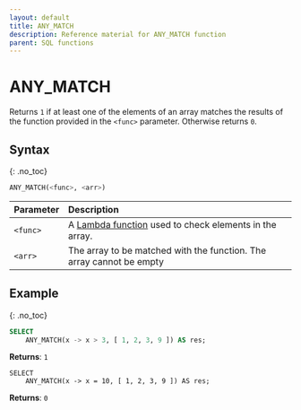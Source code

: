 ```yaml
---
layout: default
title: ANY_MATCH
description: Reference material for ANY_MATCH function
parent: SQL functions
---
```



# ANY\_MATCH

Returns `1` if at least one of the elements of an array matches the results of the function provided in the `<func>` parameter. Otherwise returns `0`.

## Syntax
{: .no_toc}

```sql
ANY_MATCH(<func>, <arr>)
```

| Parameter | Description                                                                                                                                                                    |
| :--------- | :------------------------------------------------------------------------------------------------------------------------------------------------------------------------------ |
| `<func>`  | A [Lambda function](../../working-with-semi-structured-data/working-with-arrays.md#manipulating-arrays-with-lambda-functions) used to check elements in the array. |
| `<arr>`   | The array to be matched with the function. The array cannot be empty                                                                                                           |

## Example
{: .no_toc}

```sql
SELECT
	ANY_MATCH(x -> x > 3, [ 1, 2, 3, 9 ]) AS res;
```

**Returns**: `1`

```
SELECT
	ANY_MATCH(x -> x = 10, [ 1, 2, 3, 9 ]) AS res;
```

**Returns**: `0`
